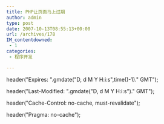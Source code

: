 ```yaml
---
title: PHP让页面马上过期
author: admin
type: post
date: 2007-10-13T08:55:13+00:00
url: /archives/178
IM_contentdowned:
 - 1
categories:
 - 程序开发

---
```


header("Expires: ".gmdate("D, d M Y H:i:s",time()-1)." GMT");

header("Last-Modified: ".gmdate("D, d M Y H:i:s")." GMT");

header("Cache-Control: no-cache, must-revalidate");

header("Pragma: no-cache");